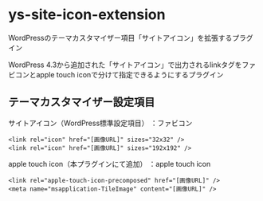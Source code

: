 # ys-site-icon-extension
WordPressのテーマカスタマイザー項目「サイトアイコン」を拡張するプラグイン

WordPress 4.3から追加された「サイトアイコン」で出力されるlinkタグをファビコンとapple touch iconで分けて指定できるようにするプラグイン

## テーマカスタマイザー設定項目

サイトアイコン（WordPress標準設定項目）
：ファビコン
```
<link rel="icon" href="[画像URL]" sizes="32x32" />
<link rel="icon" href="[画像URL]" sizes="192x192" />
```

apple touch icon（本プラグインにて追加）
：apple touch icon
```
<link rel="apple-touch-icon-precomposed" href="[画像URL]" />
<meta name="msapplication-TileImage" content="[画像URL]" />
```